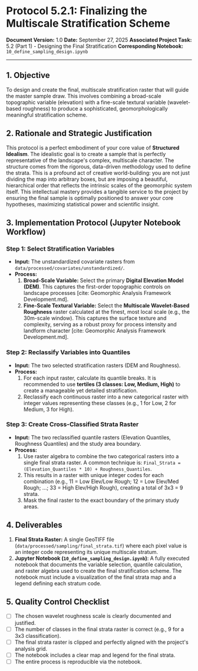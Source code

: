 # Protocol 5.2.1: Finalizing the Multiscale Stratification Scheme

**Document Version:** 1.0
**Date:** September 27, 2025
**Associated Project Task:** 5.2 (Part 1) - Designing the Final Stratification
**Corresponding Notebook:** `10_define_sampling_design.ipynb`

---

## 1. Objective

To design and create the final, multiscale stratification raster that will guide the master sample draw. This involves combining a broad-scale topographic variable (elevation) with a fine-scale textural variable (wavelet-based roughness) to produce a sophisticated, geomorphologically meaningful stratification scheme.

## 2. Rationale and Strategic Justification

This protocol is a perfect embodiment of your core value of **Structured Idealism**. The idealistic goal is to create a sample that is perfectly representative of the landscape's complex, multiscale character. The structure comes from the rigorous, data-driven methodology used to define the strata. This is a profound act of creative world-building: you are not just dividing the map into arbitrary boxes, but are imposing a beautiful, hierarchical order that reflects the intrinsic scales of the geomorphic system itself. This intellectual mastery provides a tangible service to the project by ensuring the final sample is optimally positioned to answer your core hypotheses, maximizing statistical power and scientific insight.

## 3. Implementation Protocol (Jupyter Notebook Workflow)

### Step 1: Select Stratification Variables
* **Input:** The unstandardized covariate rasters from `data/processed/covariates/unstandardized/`.
* **Process:**
    1.  **Broad-Scale Variable:** Select the primary **Digital Elevation Model (DEM)**. This captures the first-order topographic controls on landscape processes [cite: Geomorphic Analysis Framework Development.md].
    2.  **Fine-Scale Textural Variable:** Select the **Multiscale Wavelet-Based Roughness** raster calculated at the finest, most local scale (e.g., the 30m-scale window). This captures the surface texture and complexity, serving as a robust proxy for process intensity and landform character [cite: Geomorphic Analysis Framework Development.md].

### Step 2: Reclassify Variables into Quantiles
* **Input:** The two selected stratification rasters (DEM and Roughness).
* **Process:**
    1.  For each input raster, calculate its quantile breaks. It is recommended to use **tertiles (3 classes: Low, Medium, High)** to create a manageable yet detailed stratification.
    2.  Reclassify each continuous raster into a new categorical raster with integer values representing these classes (e.g., 1 for Low, 2 for Medium, 3 for High).

### Step 3: Create Cross-Classified Strata Raster
* **Input:** The two reclassified quantile rasters (Elevation Quantiles, Roughness Quantiles) and the study area boundary.
* **Process:**
    1.  Use raster algebra to combine the two categorical rasters into a single final strata raster. A common technique is: `Final_Strata = (Elevation_Quantiles * 10) + Roughness_Quantiles`.
    2.  This results in a raster with unique integer codes for each combination (e.g., 11 = Low Elev/Low Rough; 12 = Low Elev/Med Rough; ...; 33 = High Elev/High Rough), creating a total of 3x3 = 9 strata.
    3.  Mask the final raster to the exact boundary of the primary study areas.


## 4. Deliverables

1.  **Final Strata Raster:** A single GeoTIFF file (`data/processed/sampling/final_strata.tif`) where each pixel value is an integer code representing its unique multiscale stratum.
2.  **Jupyter Notebook (`10_define_sampling_design.ipynb`)**: A fully executed notebook that documents the variable selection, quantile calculation, and raster algebra used to create the final stratification scheme. The notebook must include a visualization of the final strata map and a legend defining each stratum code.

## 5. Quality Control Checklist

* [ ] The chosen wavelet roughness scale is clearly documented and justified.
* [ ] The number of classes in the final strata raster is correct (e.g., 9 for a 3x3 classification).
* [ ] The final strata raster is clipped and perfectly aligned with the project's analysis grid.
* [ ] The notebook includes a clear map and legend for the final strata.
* [ ] The entire process is reproducible via the notebook.
